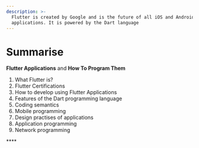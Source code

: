 ```yaml
---
description: >-
  Flutter is created by Google and is the future of all iOS and Android
  applications. It is powered by the Dart language
---
```


# Summarise

**Flutter Applications** and **How To Program Them**

1. What Flutter is?
2. Flutter Certifications
3. How to develop using Flutter Applications
4. Features of the Dart programming language
5. Coding semantics
6. Mobile programming
7. Design practises of applications
8. Application programming
9. Network programming

\*\*\*\*

